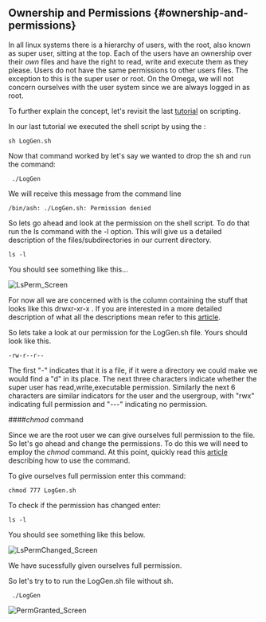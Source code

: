 ## Ownership and Permissions {#ownership-and-permissions}




In all linux systems there is a hierarchy of users, with the root, also known as super user, sitting at the top. Each of the users have an ownership over their _own_ files and have the right to read, write and execute them as they please. Users do not have the same permissions to other users files. The exception to this is the super user or root. On the Omega, we will not concern ourselves with the user system since we are always logged in as root. 



To further explain the concept, let's revisit the last [tutorial](https://github.com/OnionIoT/wiki/blob/master/Tutorials/LinuxBasics/ShellScript_Part5.md) on scripting. 



In our last tutorial we executed the shell script by using the :



<pre><code>sh LogGen.sh </code></pre>



Now that command worked by let's say we wanted to drop the sh and run the command:



<pre><code> ./LogGen </code></pre>



We will receive this message from the command line



<pre><code>/bin/ash: ./LogGen.sh: Permission denied</code></pre>



So lets go ahead and look at the permission on the shell script. To do that run the ls command with the -l option. This will give us a detailed description of the files/subdirectories in our current directory.



<pre><code>ls -l</code></pre>



You should see something like this...



 


![LsPerm_Screen](http://i.imgur.com/toiOOTm.png)



For now all we are concerned with is the column containing the stuff that looks like this drwxr-xr-x . If you are interested in a more detailed description of what all the descriptions mean refer to this [article](https://www.linux.com/learn/tutorials/309527-understanding-linux-file-permissions). 



So lets take a look at our permission for the LogGen.sh file. Yours should look like this.



<pre><code>-rw-r--r--</code></pre>



The first "-" indicates that it is a file, if it were a directory we could make we would find a "d" in its place. The next three characters indicate whether the super user has read,write,executable permission. Similarly the next 6 characters are similar indicators for the user and the usergroup, with "rwx" indicating full permission and "---" indicating no permission. 



####_chmod_ command



Since we are the root user we can give ourselves full permission to the file. So let's go ahead and change the permissions. To do this we will need to employ the  _chmod_ command. At this point, quickly read this [article](http://linuxcommand.org/lts0070.php) describing how to use the command.





To give ourselves full permission enter this command:



<pre><code>chmod 777 LogGen.sh</code></pre>



To check if the permission has changed enter:



<pre><code>ls -l</code></pre>



You should see something like this below.







![LsPermChanged_Screen](http://i.imgur.com/DvQMeeP.png)



We have sucessfully given ourselves full permission.



So let's try to to run the LogGen.sh file without sh. 

<pre><code> ./LogGen </code></pre>



 

![PermGranted_Screen](http://i.imgur.com/7ud9EHX.png)
